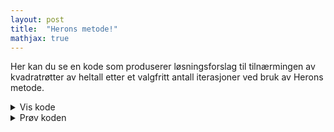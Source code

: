 ```yaml
---
layout: post
title:  "Herons metode!"
mathjax: true
---
```


Her kan du se en kode som produserer løsningsforslag til tilnærmingen av kvadratrøtter av heltall etter et valgfritt antall iterasjoner ved bruk av Herons metode.

<details>
<summary>Vis kode</summary>

<p>
{% highlight python %}

import numpy as np

def forkort(a,b) :   
    p = int(a/np.gcd(a,b))
    q = int(b/np.gcd(a,b))
    return [p, q]

def herons(p, X,Y):                      
    Xtemp = [X[-1][0]*Y[-1][1]+X[-1][1]*Y[-1][0], 2*X[-1][1]*Y[-1][1]]  # regner ut neste x-verdi
    X.append(forkort(Xtemp[0], Xtemp[1]))                               # forkorter teller og nevner i Xtemp og lagrer i X
    Ytemp = [p*X[-1][1],X[-1][0]]                                       # regner ut neste y-verdi
    Y.append(forkort(Ytemp[0],Ytemp[1]))                                # forkorter teller og nevner i Ytemp og lagrer i Y
    
def heronstext(p,n):
    X = [[p,1]] # samler x_i verdiene som [teller,nevner]
    Y = [[1,1]] # samler y_i verdiene som [teller,nevner]
    i=1
    print(f"Approksimasjonene til kvadratroten av {p} etter {n} iterasjoner er:")
    while i<=n:
        herons(p,X,Y)
        print(f"x_{i} = ({X[-2][0]}/{X[-2][1]} + {Y[-2][0]}/{Y[-2][1]})/2 = {X[-1][0]}/{X[-1][1]}")
        i += 1

{% endhighlight %}
</p>

</details>



<details >
<summary>Prøv koden</summary>


<div background='black'>
<input type='number' id='tall1' placeholder='Hvilket tall vil du approksimere kvadratroten til?' value='3'  /> <br>
<input type='number' id='tall2' placeholder='Hvor mange iterasjoner vil du kjøre'  value='5' /> 
</div>

<button  class='button button5' style="vertical-align:middle" onclick='heronstext()'> <span> Kjør </span></button>
<div    >
<p id='svar'> </p>
</div>

</details>



<script>

function forkort(a,b) {
    var p = int(a/np.gcd(a,b));
    var q = int(b/np.gcd(a,b));
    return [p,q];
}
</script>
<script>

function herons(p, X,Y) {                      
    var Xtemp = [X[X.length-1][0]*Y[Y.length-1][1]+X[X.length-1][1]*Y[Y.length-1][0], 2*X[X.length-1][1]*Y[Y.length-1][1]];
    X.push(forkort(Xtemp[0], Xtemp[1]));
    var Ytemp = [p*X[X.length-1][1],X[X.length-1][0]];        
    Y.push(forkort(Ytemp[0],Ytemp[1]));
}
</script>
<script>
function heronstext(){
    var p = Number(document.getElementById('tall1').value);
    var n = Number(document.getElementById('tall2').value);
    var X = [[p,1]];
    var Y = [[1,1]];
    var i = 1;
    var losntxt = "Approksimasjonene til kvadratroten av " + String(p) + " etter " + String(n) + " iterasjoner er: \n \n ";
    while (i<=n) {
        herons(p,X,Y)
        losntxt += "\\begin{multline*} \n x_" + String(i) 
                + " = \\frac{ \\frac{" + String(X[X.length-2][0]) 
                + "}{" + String(X[X.length-2][1]) 
                + "} + \\frac{" + String(Y[Y.length-2][0]) 
                + "}{" 
                + String(Y[Y.length-2][1]) 
                + "}}{2} = " + "\\frac{"
                + String(X[X.length-1][0]) + "}{"
                + String(X[X.length-1][1]) + "} \n"
                + "\\end{multline*}";
                i += 1;
    }
  document.getElementById('svar').innerHTML = losntxt;
  MathJax.typeset();
}
</script>